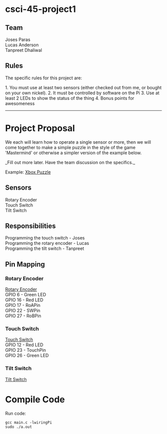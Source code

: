 # csci-45-project1 #
## Team ##
Joses Paras <br />
Lucas Anderson <br />
Tanpreet Dhaliwal

## Rules ##
<p>The specific rules for this project are:</p>
1. You must use at least two sensors (either checked out from me, or bought on your own nickel).
2. It must be controlled by software on the Pi
3. Use at least 2 LEDs to show the status of the thing
4. Bonus points for awesomeness

- - - -
# Project Proposal #
<p>We each will learn how to operate a single sensor or more, then we will come together to make a simple puzzle in the style of the game 'Mastermind' or otherwise a simpler version of the example below.</p>
_Fill out more later.  Have the team discussion on the specifics._

Example: [Xbox Puzzle](https://www.youtube.com/watch?v=o_8e6XgAiow)

## Sensors ##
Rotary Encoder <br />
Touch Switch <br />
Tilt Switch

## Responsibilities ##
Programming the touch switch - Joses <br />
Programming the rotary encoder - Lucas <br />
Programming the tilt switch - Tanpreet

## Pin Mapping ##
### Rotary Encoder ###
[Rotary Encoder](https://www.sunfounder.com/learn/sensor-kit-v2-0-for-raspberry-pi-b-plus/lesson-27-rotary-encoder-module-sensor-kit-v2-0-for-b-plus.html) <br />
GPIO 6 - Green LED <br />
GPIO 16 - Red LED <br />
GPIO 17 - RoAPin <br />
GPIO 22 - SWPin <br />
GPIO 27 - RoBPin

### Touch Switch ###
[Touch Switch](https://www.sunfounder.com/learn/sensor-kit-v2-0-for-raspberry-pi-b-plus/lesson-24-touch-switch-sensor-kit-v2-0-for-b-plus.html) <br />
GPIO 12 - Red LED <br />
GPIO 23 - TouchPin <br />
GPIO 26 - Green LED

### Tilt Switch ###
[Tilt Switch](https://www.sunfounder.com/learn/sensor-kit-v2-0-for-raspberry-pi-b-plus/lesson-7-tilt-switch-module-sensor-kit-v2-0-for-b-plus.html) <br />

# Compile Code #
Run code: <br />
```
gcc main.c -lwiringPi
sudo ./a.out
```
